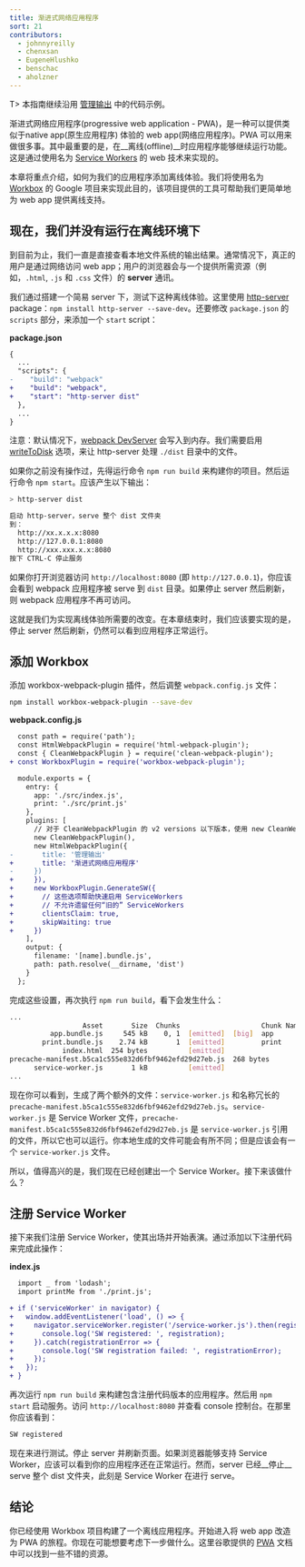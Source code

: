 ```yaml
---
title: 渐进式网络应用程序
sort: 21
contributors:
  - johnnyreilly
  - chenxsan
  - EugeneHlushko
  - benschac
  - aholzner
---
```


T> 本指南继续沿用 [管理输出](/guides/output-management) 中的代码示例。

渐进式网络应用程序(progressive web application - PWA)，是一种可以提供类似于native app(原生应用程序) 体验的 web app(网络应用程序)。PWA 可以用来做很多事。其中最重要的是，在__离线(offline)__时应用程序能够继续运行功能。这是通过使用名为 [Service Workers](https://developers.google.com/web/fundamentals/primers/service-workers/) 的 web 技术来实现的。

本章将重点介绍，如何为我们的应用程序添加离线体验。我们将使用名为 [Workbox](https://github.com/GoogleChrome/workbox) 的 Google 项目来实现此目的，该项目提供的工具可帮助我们更简单地为 web app 提供离线支持。


## 现在，我们并没有运行在离线环境下

到目前为止，我们一直是直接查看本地文件系统的输出结果。通常情况下，真正的用户是通过网络访问 web app；用户的浏览器会与一个提供所需资源（例如，`.html`, `.js` 和 `.css` 文件）的 __server__ 通讯。

我们通过搭建一个简易 server 下，测试下这种离线体验。这里使用 [http-server](https://www.npmjs.com/package/http-server) package：`npm install http-server --save-dev`。还要修改 `package.json` 的 `scripts` 部分，来添加一个 `start` script：

__package.json__

``` diff
{
  ...
  "scripts": {
-    "build": "webpack"
+    "build": "webpack",
+    "start": "http-server dist"
  },
  ...
}
```

注意：默认情况下，[webpack DevServer](/configuration/dev-server/) 会写入到内存。我们需要启用 [writeToDisk](/configuration/dev-server#devserverwritetodisk-) 选项，来让 http-server 处理 `./dist` 目录中的文件。

如果你之前没有操作过，先得运行命令 `npm run build` 来构建你的项目。然后运行命令 `npm start`。应该产生以下输出：

``` bash
> http-server dist

启动 http-server，serve 整个 dist 文件夹
到：
  http://xx.x.x.x:8080
  http://127.0.0.1:8080
  http://xxx.xxx.x.x:8080
按下 CTRL-C 停止服务
```

如果你打开浏览器访问 `http://localhost:8080` (即 `http://127.0.0.1`)，你应该会看到 webpack 应用程序被 serve 到 `dist` 目录。如果停止 server 然后刷新，则 webpack 应用程序不再可访问。

这就是我们为实现离线体验所需要的改变。在本章结束时，我们应该要实现的是，停止 server 然后刷新，仍然可以看到应用程序正常运行。


## 添加 Workbox

添加 workbox-webpack-plugin 插件，然后调整 `webpack.config.js` 文件：

``` bash
npm install workbox-webpack-plugin --save-dev
```

__webpack.config.js__

``` diff
  const path = require('path');
  const HtmlWebpackPlugin = require('html-webpack-plugin');
  const { CleanWebpackPlugin } = require('clean-webpack-plugin');
+ const WorkboxPlugin = require('workbox-webpack-plugin');

  module.exports = {
    entry: {
      app: './src/index.js',
      print: './src/print.js'
    },
    plugins: [
      // 对于 CleanWebpackPlugin 的 v2 versions 以下版本，使用 new CleanWebpackPlugin(['dist/*'])
      new CleanWebpackPlugin(),
      new HtmlWebpackPlugin({
-       title: '管理输出'
+       title: '渐进式网络应用程序'
-     })
+     }),
+     new WorkboxPlugin.GenerateSW({
+       // 这些选项帮助快速启用 ServiceWorkers
+       // 不允许遗留任何“旧的” ServiceWorkers
+       clientsClaim: true,
+       skipWaiting: true
+     })
    ],
    output: {
      filename: '[name].bundle.js',
      path: path.resolve(__dirname, 'dist')
    }
  };
```

完成这些设置，再次执行 `npm run build`，看下会发生什么：

``` bash
...
                  Asset       Size  Chunks                    Chunk Names
          app.bundle.js     545 kB    0, 1  [emitted]  [big]  app
        print.bundle.js    2.74 kB       1  [emitted]         print
             index.html  254 bytes          [emitted]
precache-manifest.b5ca1c555e832d6fbf9462efd29d27eb.js  268 bytes          [emitted]
      service-worker.js       1 kB          [emitted]
...
```

现在你可以看到，生成了两个额外的文件：`service-worker.js` 和名称冗长的 `precache-manifest.b5ca1c555e832d6fbf9462efd29d27eb.js`。`service-worker.js` 是 Service Worker 文件，`precache-manifest.b5ca1c555e832d6fbf9462efd29d27eb.js` 是 `service-worker.js` 引用的文件，所以它也可以运行。你本地生成的文件可能会有所不同；但是应该会有一个 `service-worker.js` 文件。

所以，值得高兴的是，我们现在已经创建出一个 Service Worker。接下来该做什么？


## 注册 Service Worker

接下来我们注册 Service Worker，使其出场并开始表演。通过添加以下注册代码来完成此操作：

__index.js__

``` diff
  import _ from 'lodash';
  import printMe from './print.js';

+ if ('serviceWorker' in navigator) {
+   window.addEventListener('load', () => {
+     navigator.serviceWorker.register('/service-worker.js').then(registration => {
+       console.log('SW registered: ', registration);
+     }).catch(registrationError => {
+       console.log('SW registration failed: ', registrationError);
+     });
+   });
+ }
```

再次运行 `npm run build` 来构建包含注册代码版本的应用程序。然后用 `npm start` 启动服务。访问 `http://localhost:8080` 并查看 console 控制台。在那里你应该看到：

``` bash
SW registered
```

现在来进行测试。停止 server 并刷新页面。如果浏览器能够支持 Service Worker，应该可以看到你的应用程序还在正常运行。然而，server 已经__停止__ serve 整个 dist 文件夹，此刻是 Service Worker 在进行 serve。


## 结论

你已经使用 Workbox 项目构建了一个离线应用程序。开始进入将 web app 改造为 PWA 的旅程。你现在可能想要考虑下一步做什么。这里谷歌提供的 [PWA](https://developers.google.com/web/progressive-web-apps/) 文档中可以找到一些不错的资源。
